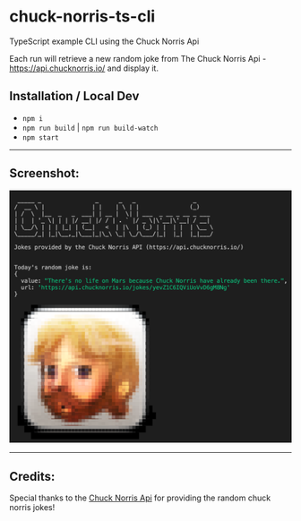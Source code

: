 # chuck-norris-ts-cli
TypeScript example CLI using the Chuck Norris Api

Each run will retrieve a new random joke from The Chuck Norris Api - https://api.chucknorris.io/ and display it.

## Installation / Local Dev
- `npm i`
- `npm run build` | `npm run build-watch`
- `npm start`

---

## Screenshot:
![screenshot](screenshot.png)

---

## Credits:
Special thanks to the [Chuck Norris Api](https://api.chucknorris.io/) for providing the random chuck norris jokes!
